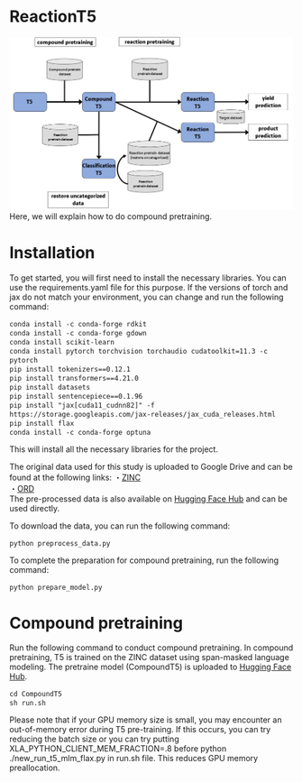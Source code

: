 # ReactionT5
![training_procedure_image](https://github.com/sagawatatsuya/ReactionT5/blob/main/study_reproduction/training-procedure.png)
Here, we will explain how to do compound pretraining. 

# Installation
To get started, you will first need to install the necessary libraries. You can use the requirements.yaml file for this purpose. If the versions of torch and jax do not match your environment, you can change and run the following command:
```
conda install -c conda-forge rdkit
conda install -c conda-forge gdown
conda install scikit-learn
conda install pytorch torchvision torchaudio cudatoolkit=11.3 -c pytorch
pip install tokenizers==0.12.1
pip install transformers==4.21.0
pip install datasets
pip install sentencepiece==0.1.96
pip install "jax[cuda11_cudnn82]" -f https://storage.googleapis.com/jax-releases/jax_cuda_releases.html
pip install flax
conda install -c conda-forge optuna
```
This will install all the necessary libraries for the project.

The original data used for this study is uploaded to Google Drive and can be found at the following links:
・[ZINC](https://drive.google.com/drive/folders/1SgM35D14JUqgNILxaiRQYbZoyooFOF-3)  
・[ORD](https://drive.google.com/file/d/1Qbsl8_CmdIK_iNNY8F6wATVnDQNSW9Tc/view?usp=drive_link)  
The pre-processed data is also available on [Hugging Face Hub](https://huggingface.co/sagawa) and can be used directly. 

To download the data, you can run the following command:
```
python preprocess_data.py
```
To complete the preparation for compound pretraining, run the following command:
```
python prepare_model.py
```

# Compound pretraining
Run the following command to conduct compound pretraining. In compound pretraining, T5 is trained on the ZINC dataset using span-masked language modeling. The pretraine model (CompoundT5) is uploaded to [Hugging Face Hub](https://huggingface.co/sagawa/CompoundT5).
```
cd CompoundT5
sh run.sh
```
Please note that if your GPU memory size is small, you may encounter an out-of-memory error during T5 pre-training. If this occurs, you can try reducing the batch size or you can try putting XLA_PYTHON_CLIENT_MEM_FRACTION=.8 before python ./new_run_t5_mlm_flax.py in run.sh file. This reduces GPU memory preallocation.